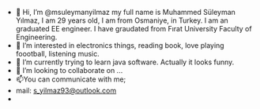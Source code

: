 - 👋 Hi, I’m @msuleymanyilmaz my full name is Muhammed Süleyman Yılmaz, I am 29 years old, I am from Osmaniye, in Turkey. I am an graduated EE engineer. I have graudated from Fırat University Faculty of Engineering.
- 👀 I’m interested in electronics things, reading book, love playing foootball, listening music.  
- 🌱 I’m currently trying to learn java software. Actually it looks funny.
- 💞️ I’m looking to collaborate on ...
- 📫You can communicate with me;
- mail: s_yilmaz93@outlook.com
- 

<!---
msuleymanyilmaz/msuleymanyilmaz is a ✨ special ✨ repository because its `README.md` (this file) appears on your GitHub profile.
You can click the Preview link to take a look at your changes.
--->
